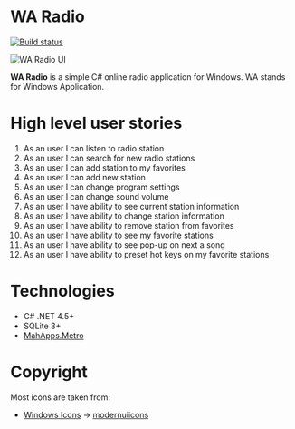 # WA Radio

[![Build status](https://ci.appveyor.com/api/projects/status/slwj7dcl4hf926ef?svg=true)](https://ci.appveyor.com/project/lukosius/waradio)

![WA Radio UI](https://raw.github.com/lukosius/waradio/master/screenshots/2016_03_16_03_00.png)

**WA Radio** is a simple C# online radio application for Windows. WA stands
for Windows Application.

# High level user stories

1. As an user I can listen to radio station
2. As an user I can search for new radio stations
3. As an user I can add station to my favorites
4. As an user I can add new station
5. As an user I can change program settings
6. As an user I can change sound volume
7. As an user I have ability to see current station information
8. As an user I have ability to change station information
9. As an user I have ability to remove station from favorites
10. As an user I have ability to see my favorite stations
11. As an user I have ability to see pop-up on next a song
12. As an user I have ability to preset hot keys on my favorite stations

# Technologies

- C# .NET 4.5+
- SQLite 3+
- [MahApps.Metro](https://github.com/MahApps/MahApps.Metro)

# Copyright

Most icons are taken from:

- [Windows Icons](https://github.com/Templarian/WindowsIcons) -> [modernuiicons](http://modernuiicons.com)
